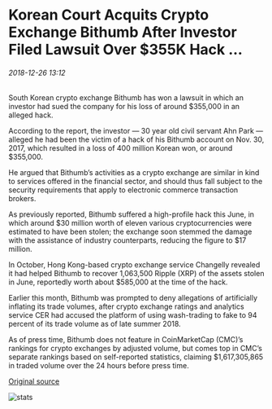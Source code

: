 # Korean Court Acquits Crypto Exchange Bithumb After Investor Filed Lawsuit Over $355K Hack ...

###### 2018-12-26 13:12

South Korean crypto exchange Bithumb has won a lawsuit in which an investor had sued the company for his loss of around $355,000 in an alleged hack.

According to the report, the investor — 30 year old civil servant Ahn Park — alleged he had been the victim of a hack of his Bithumb account on Nov. 30, 2017, which resulted in a loss of 400 million Korean won, or around $355,000.

He argued that Bithumb’s activities as a crypto exchange are similar in kind to services offered in the financial sector, and should thus fall subject to the security requirements that apply to electronic commerce transaction brokers.

As previously reported, Bithumb suffered a high-profile hack this June, in which around $30 million worth of eleven various cryptocurrencies were estimated to have been stolen; the exchange soon stemmed the damage with the assistance of industry counterparts, reducing the figure to $17 million.

In October, Hong Kong-based crypto exchange service Changelly revealed it had helped Bithumb to recover 1,063,500 Ripple (XRP) of the assets stolen in June, reportedly worth about $585,000 at the time of the hack.

Earlier this month, Bithumb was prompted to deny allegations of artificially inflating its trade volumes, after crypto exchange ratings and analytics service CER had accused the platform of using wash-trading to fake to 94 percent of its trade volume as of late summer 2018.

As of press time, Bithumb does not feature in CoinMarketCap (CMC)’s rankings for crypto exchanges by adjusted volume, but comes top in CMC’s separate rankings based on self-reported statistics, claiming $1,617,305,865 in traded volume over the 24 hours before press time.

[Original source](https://cointelegraph.com/news/korean-court-acquits-crypto-exchange-bithumb-after-investor-filed-lawsuit-over-355k-hack)

![stats](https://c.statcounter.com/11760860/0/a89fa40b/1/ "stats")